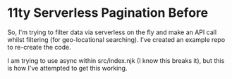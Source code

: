 # 11ty Serverless Pagination Before

So, I'm trying to filter data via serverless on the fly and make an API call whilst filtering (for geo-locational searching). I've created an example repo to re-create the code.

I am trying to use async within src/index.njk (I know this breaks it), but this is how I've attempted to get this working.